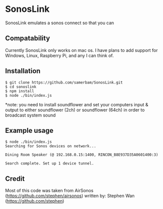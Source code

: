 SonosLink
========

SonosLink emulates a sonos connect so that you can 

Compatability
-------------
Currently SonosLink only works on mac os. I have plans to add support for Windows, Linux, Raspberry Pi, and any I can think of.

Installation
-----------
```
$ git clone https://github.com/samerbam/SonosLink.git
$ cd sonoslink
$ npm install
$ node ./bin/index.js
```
*note: you need to install soundflower and set your computers input & output to either soundflower (2ch) or soundflower (64ch) in order to broadcast system sound

Example usage
-------------
```
$ node ./bin/index.js
Searching for Sonos devices on network...

Dining Room Speaker (@ 192.168.0.15:1400, RINCON_B8E937D35A0601400:3)

Search complete. Set up 1 device tunnel.
```

Credit
------
Most of this code was taken from AirSonos (https://github.com/stephen/airsonos) written by: Stephen Wan (https://github.com/stephen)
